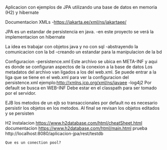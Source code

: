 Aplicacion con ejemplos de JPA utilizando una base de datos en memoria (H2) y hibernate

Documentacion XMLs
	-https://jakarta.ee/xml/ns/jakartaee/
	
JPA es un estandar de persistencia en java.
	-en este proyecto se verá la implementacion on hibernate
	
La idea es trabajar con objetos java y no con sql
	-abstrayendo la comunicacion con la bd 
	-creando un estandar para la manipulacion de la bd
	
Configuracion
	-persistence.xml
		Este archivo se ubica en META-INF y aqui es donde se configuran aspectos de la conexion a la base de datos
		Los metadatos del archivo van ligados a los del web.xml.
			Se puede entrar a la liga que se tiene en el web.xml para ver la configuracion del persistence.xml
		 	 ejemplo:http://xmlns.jcp.org/xml/ns/javaee
	-log4j2
		Por default se busca en WEB-INF
		 Debe estar en el classpath para ser tomado por el servidor.
	
	
EJB
	los metodos de un ejb so transaccionales por default
	no es necesario persistir los objetos en los metodos. Al final se revisan los objetos editados y se persisten
	
H2
	instalacion
		https://www.h2database.com/html/cheatSheet.html
	documentacion
		https://www.h2database.com/html/main.html
	prueba
		http://localhost:8080/aplicacion-jpa/rest/testdb
		
	Que es un conection pool?